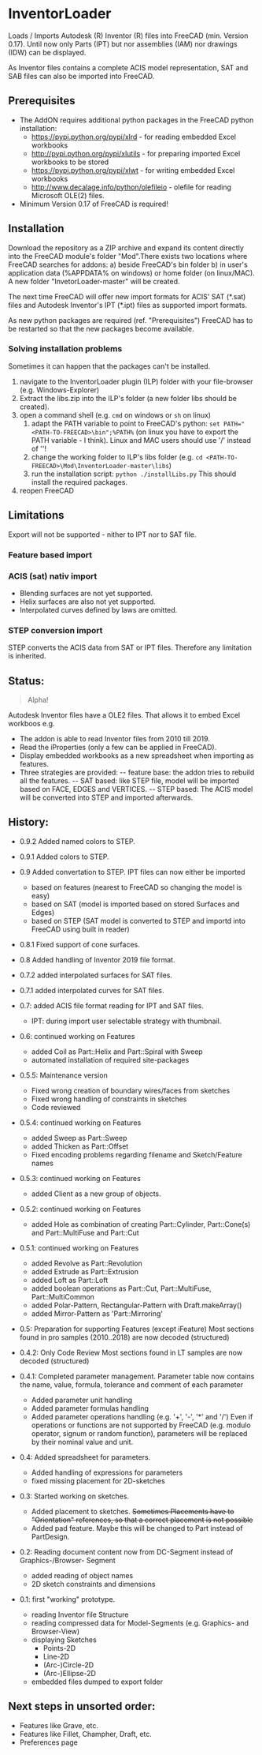 # InventorLoader
Loads / Imports Autodesk (R) Inventor (R) files into FreeCAD (min. Version 0.17). Until now only
Parts (IPT) but nor assemblies (IAM) nor drawings (IDW) can be displayed.

As Inventor files contains a complete ACIS model representation, SAT and SAB files can also be
imported into FreeCAD.

## Prerequisites
- The AddON requires additional python packages in the FreeCAD python installation:
  - https://pypi.python.org/pypi/xlrd - for reading embedded Excel workbooks
  - http://pypi.python.org/pypi/xlutils - for preparing imported Excel workbooks to
    be stored
  - https://pypi.python.org/pypi/xlwt - for writing embedded Excel workbooks
  - http://www.decalage.info/python/olefileio - olefile for reading Microsoft OLE(2)
    files.
- Minimum Version 0.17 of FreeCAD is required!

## Installation
Download the repository as a ZIP archive and expand its content directly into the
FreeCAD module's folder "Mod".There exists two locations where FreeCAD searches for
addons:
a) beside FreeCAD's bin folder
b) in user's application data (%APPDATA% on windows) or home folder (on linux/MAC).
A new folder "InvetorLoader-master" will be created.

The next time FreeCAD will offer new import formats for ACIS' SAT (\*.sat) files and Autodesk
Inventor's IPT (\*.ipt) files as supported import formats.

As new python packages are required (ref. "Prerequisites") FreeCAD has to be restarted
so that the new packages become available.

### Solving installation problems
Sometimes it can happen that the packages can't be installed.
1. navigate to the InventorLoader plugin (ILP) folder with your file-browser (e.g.
   Windows-Explorer)
2. Extract the libs.zip into the ILP's folder (a new folder libs should be created).
3. open a command shell (e.g. `cmd` on windows or `sh` on linux)
   1. adapt the PATH variable to point to FreeCAD's python: `set PATH="<PATH-TO-FREECAD>\bin";%PATH%`
      (on linux you have to export the PATH variable - I think). Linux and MAC users
      should use '/' instead of '\'!
   2. change the working folder to ILP's libs folder (e.g. `cd <PATH-TO-FREECAD>\Mod\InventorLoader-master\libs`)
   3. run the installation script: `python ./installLibs.py`
      This should install the required packages.
4. reopen FreeCAD

## Limitations

Export will not be supported - nither to IPT nor to SAT file.

### Feature based import

### ACIS (sat) nativ import
- Blending surfaces are not yet supported.
- Helix surfaces are also not yet supported.
- Interpolated curves defined by laws are omitted.

### STEP conversion import
STEP converts the ACIS data from SAT or IPT files. Therefore any limitation is inherited.

## Status:
> Alpha!

Autodesk Inventor files have a OLE2 files.
That allows it to embed Excel workboos e.g.

- The addon is able to read Inventor files from 2010 till 2019.
- Read the iProperties (only a few can be applied in FreeCAD).
- Display embedded workbooks as a new spreadsheet when importing as features.
- Three strategies are provided:
 -- feature base: the addon tries to rebuild all the features.
 -- SAT based: like STEP file, model will be imported based on FACE, EDGES and VERTICES.
 -- STEP based: The ACIS model will be converted into STEP and imported afterwards.

## History:
- 0.9.2 Added named colors to STEP.

- 0.9.1 Added colors to STEP.

- 0.9 Added convertation to STEP.
	IPT files can now either be imported
	* based on features (nearest to FreeCAD so changing the model is easy)
	* based on SAT (model is imported based on stored Surfaces and Edges)
	* based on STEP (SAT model is converted to STEP and importd into FreeCAD using built in reader)

- 0.8.1 Fixed support of cone surfaces.

- 0.8 Added handling of Inventor 2019 file format.

- 0.7.2 added interpolated surfaces for SAT files.

- 0.7.1 added interpolated curves for SAT files.

- 0.7: added ACIS file format reading for IPT and SAT files.
	* IPT: during import user selectable strategy with thumbnail.

- 0.6: continued working on Features
	* added Coil as Part::Helix and Part::Spiral with Sweep
	* automated installation of required site-packages

- 0.5.5: Maintenance version
	* Fixed wrong creation of boundary wires/faces from sketches
	* Fixed wrong handling of constraints in sketches
	* Code reviewed

- 0.5.4: continued working on Features
	* added Sweep  as Part::Sweep
	* added Thicken as Part::Offset
	* Fixed encoding problems regarding filename and Sketch/Feature names

- 0.5.3: continued working on Features
	* added Client as a new group of objects.

- 0.5.2: continued working on Features
	* added Hole as combination of creating Part::Cylinder, Part::Cone(s) and Part::MultiFuse and Part::Cut

- 0.5.1: continued working on Features
	* added Revolve as Part::Revolution
	* added Extrude as Part::Extrusion
	* added Loft  as Part::Loft
	* added boolean operations as Part::Cut, Part::MultiFuse, Part::MultiCommon
	* added Polar-Pattern, Rectangular-Pattern with Draft.makeArray()
	* added Mirror-Pattern as 'Part::Mirroring'

- 0.5: Preparation for supporting Features (except iFeature)
	Most sections found in pro samples (2010..2018) are now decoded (structured)

- 0.4.2: Only Code Review
	Most sections found in LT samples are now decoded (structured)

- 0.4.1: Completed parameter management.
	Parameter table now contains the name, value, formula, tolerance and comment
	of each parameter
	- Added parameter unit handling
	- Added parameter formulas handling
	- Added parameter operations handling (e.g. '+', '-', '*' and '/')
	Even if operations or functions are not supported by FreeCAD (e.g. modulo
	operator, signum or random function), parameters will be replaced by their
	nominal value and unit.

- 0.4: Added spreadsheet for parameters.
	- Added handling of expressions for parameters
	- fixed missing placement for 2D-sketches

- 0.3: Started working on sketches.
	- Added placement to sketches. <s>Sometimes Placements have to "Orientation"
	  references, so that a correct placement is not possible</s>
	- Added pad feature. Maybe this will be changed to Part instead of PartDesign.

- 0.2: Reading document content now from DC-Segment instead of Graphics-/Browser-
  Segment
	- added reading of object names
	- 2D sketch constraints and dimensions

- 0.1: first "working" prototype.
	- reading Inventor file Structure
	- reading compressed data for Model-Segments (e.g. Graphics- and Browser-View)
	- displaying Sketches
		- Points-2D
		- Line-2D
		- (Arc-)Circle-2D
		- (Arc-)Ellipse-2D
	- embedded files dumped to export folder

## Next steps in unsorted order:
- Features like Grave, etc.
- Features like Fillet, Champher, Draft, etc.
- Preferences page
